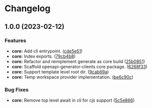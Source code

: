 # Changelog

## 1.0.0 (2023-02-12)


### Features

* **core:** Add cli entrypoint. ([cde5e51](https://github.com/BradenM/openapi-generator-clients/commit/cde5e51c0566d9b201de8a6be37e2299a103b2b1))
* **core:** Index exports. ([79cb4b8](https://github.com/BradenM/openapi-generator-clients/commit/79cb4b869fc22889aab2dadfc5d07785609ec61c))
* **core:** Refactor and reimplement generate as core build ([25b0851](https://github.com/BradenM/openapi-generator-clients/commit/25b085160348fb6f6f581b3fd0cbbe3900fb715c))
* **core:** Scaffold openapi-generator-clients core package. ([6268f33](https://github.com/BradenM/openapi-generator-clients/commit/6268f3317d001b5002f985cbff4c39cac2f45555))
* **core:** Support template level root dir. ([9cab69a](https://github.com/BradenM/openapi-generator-clients/commit/9cab69ad6ae9850e2875d73033f65242ad9af383))
* **core:** Temp workspace provider implementation. ([be6c90c](https://github.com/BradenM/openapi-generator-clients/commit/be6c90cc65fef3782c64b40ce8ba2cd4b1852331))


### Bug Fixes

* **core:** Remove top level await in cli for cjs support ([5c5e866](https://github.com/BradenM/openapi-generator-clients/commit/5c5e866912d7909d630ffae0993484c0aff6aa59))
